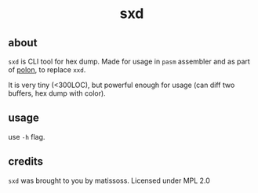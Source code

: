 <div align=center>
    <h1>sxd</h1>
</div>

## about

`sxd` is CLI tool for hex dump. Made for usage in `pasm` assembler and as part of [polon](https://github.com/Matissoss/polon), to replace `xxd`.

It is very tiny (<300LOC), but powerful enough for usage (can diff two buffers, hex dump with color).

## usage

use `-h` flag.

## credits

`sxd` was brought to you by matissoss. Licensed under MPL 2.0
